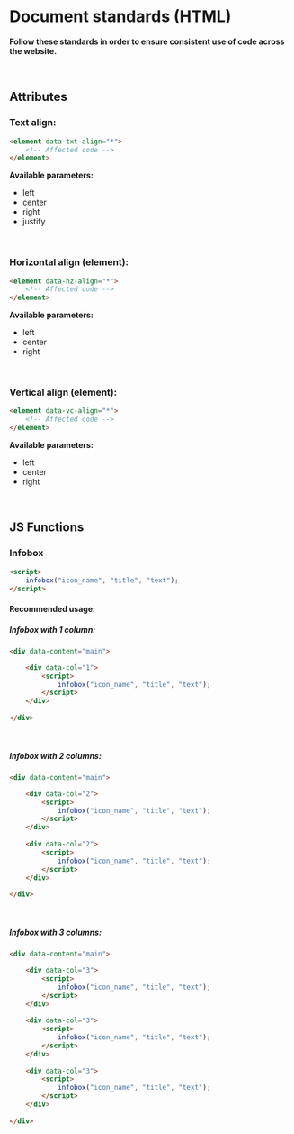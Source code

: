# Document standards (HTML)

**Follow these standards in order to ensure consistent use of code across the website.**

<br>

## Attributes

### Text align:
```html
<element data-txt-align="*">
    <!-- Affected code -->
</element>
```
**Available parameters:**
* left
* center
* right
* justify

<br>

### Horizontal align (element):
```html
<element data-hz-align="*">
    <!-- Affected code -->
</element>
```
**Available parameters:**
* left
* center
* right

<br>

### Vertical align (element):
```html
<element data-vc-align="*">
    <!-- Affected code -->
</element>
```
**Available parameters:**
* left
* center
* right

<br>

## JS Functions
### Infobox
```html
<script>
    infobox("icon_name", "title", "text");
</script>
```
#### Recommended usage:

##### Infobox with 1 column:

```html
<div data-content="main">

    <div data-col="1">
        <script>
            infobox("icon_name", "title", "text");
        </script>
    </div>
    
</div>
```
<br>

##### Infobox with 2 columns:

```html
<div data-content="main">

    <div data-col="2">
        <script>
            infobox("icon_name", "title", "text");
        </script>
    </div>
    
    <div data-col="2">
        <script>
            infobox("icon_name", "title", "text");
        </script>
    </div>
    
</div>
```
<br>

##### Infobox with 3 columns:

```html
<div data-content="main">

    <div data-col="3">
        <script>
            infobox("icon_name", "title", "text");
        </script>
    </div>
    
    <div data-col="3">
        <script>
            infobox("icon_name", "title", "text");
        </script>
    </div>
    
    <div data-col="3">
        <script>
            infobox("icon_name", "title", "text");
        </script>
    </div>
    
</div>
```